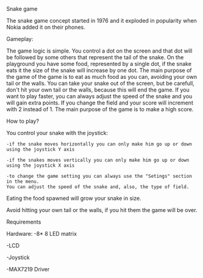 Snake game


The snake game concept started in 1976 and it exploded in popularity when Nokia added it on their phones.

Gameplay:

The game logic is simple. You control a dot on the screen and that dot will be followed by some others that represent the tail of the snake. On the playground you have some food, represented by a single dot, if the snake eats it the size of the snake will increase by one dot. The main purpose of the game of the game is to eat as much food as you can, avoiding your own tail or the walls. You can take your snake out of the screen, but be carefull, don't hit your own tail or the walls, because this will end the game. If you want to play faster, you can always adjust the speed of the snake and you will gain extra points. If you change the field and your score will increment with 2 instead of 1. The main purpose of the game is to make a high score.


How to play?

You control your snake with the joystick:

	-if the snake moves horizontally you can only make him go up or down using the joystick Y axis
	
	-if the snakes moves vertically you can only make him go up or down using the joystick X axis
	
	-to change the game setting you can always use the "Setings" section in the menu.
	You can adjust the speed of the snake and, also, the type of field.
	

Eating the food spawned will grow your snake in size.

Avoid hitting your own tail or the walls, if you hit them the game will be over.

Requirements

Hardware:
-8* 8 LED matrix

-LCD

-Joystick

-MAX7219 Driver



